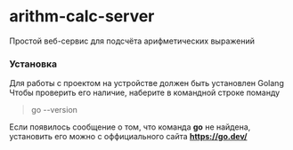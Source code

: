 # arithm-calc-server
Простой веб-сервис для подсчёта арифметических выражений
### Установка ###
Для работы с проектом на устройстве должен быть установлен Golang\
Чтобы проверить его наличие, наберите в командной строке поманду
> go --version
>
Если появилось сообщение о том, что команда **go** не найдена, установить его можно с оффициального сайта __https://go.dev/__
